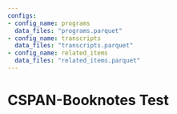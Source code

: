 ```yaml
---
configs:
- config_name: programs
  data_files: "programs.parquet"
- config_name: transcripts
  data_files: "transcripts.parquet"
- config_name: related_items
  data_files: "related_items.parquet"
---
```


# CSPAN-Booknotes Test
